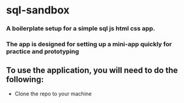 # sql-sandbox

### A boilerplate setup for a simple sql js html css app.

### The app is designed for setting up a mini-app quickly for practice and prototyping

## To use the application, you will need to do the following:
* Clone the repo to your machine

